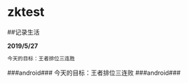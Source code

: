 ﻿# zktest

##记录生活



**2019/5/27**

```php
今天的目标：王者排位三连胜
```

###android###
今天的目标：王者排位三连败
###android###